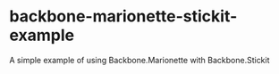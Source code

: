 # backbone-marionette-stickit-example
A simple example of using Backbone.Marionette with Backbone.Stickit
